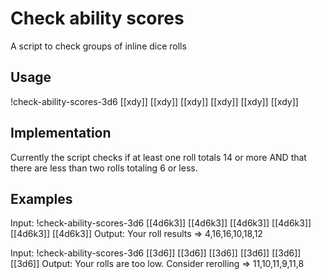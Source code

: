 # Check ability scores
A script to check groups of inline dice rolls

## Usage
!check-ability-scores-3d6 [[xdy]] [[xdy]] [[xdy]] [[xdy]] [[xdy]] [[xdy]]

## Implementation
Currently the script checks if at least one roll totals 14 or more AND that there are less than two rolls totaling 6 or less.

## Examples
Input: !check-ability-scores-3d6 [[4d6k3]] [[4d6k3]] [[4d6k3]] [[4d6k3]] [[4d6k3]] [[4d6k3]]
Output: Your roll results => 4,16,16,10,18,12 

Input: !check-ability-scores-3d6 [[3d6]] [[3d6]] [[3d6]] [[3d6]] [[3d6]] [[3d6]]
Output: Your rolls are too low. Consider rerolling => 11,10,11,9,11,8
